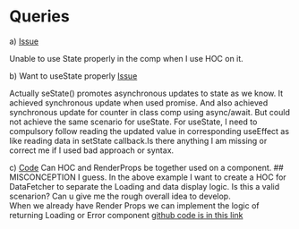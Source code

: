 # Queries

a) [Issue](https://codesandbox.io/s/cool-hermann-hncn2)

Unable to use State properly in the comp when I use HOC on it.


b) Want to useState properly
[Issue](https://codesandbox.io/s/pensive-lumiere-lggyy)

Actually seState() promotes asynchronous updates to state as we know.
It achieved synchronous update when used promise. And also achieved synchronous update for counter in class comp using async/await.
But could not achieve the same scenario for useState. For useState, I need to compulsory follow reading the updated value in corresponding useEffect as like reading data in setState callback.Is there anything I am missing or correct me if I used bad approach or syntax. 


c) [Code](https://codesandbox.io/s/dazzling-bas-rwm88)
    Can HOC and RenderProps be together used on a component. ## MISCONCEPTION I guess.
    In the above example I want to create a HOC for DataFetcher to separate the Loading and data display logic. Is this a valid scenarion? Can u give me the rough overall idea to develop.    
    When we already have Render Props we can implement the logic of returning Loading or Error component
    [github code is in this link](https://github.com/Tirunagari-Harika/react-api-data-display/tree/master/RenderProps)
    
    
    
   







